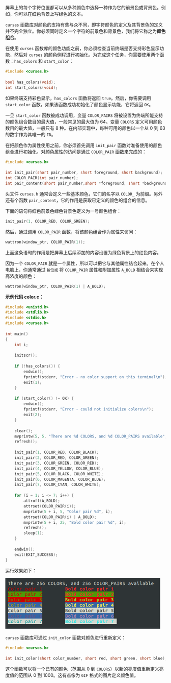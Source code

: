 屏幕上的每个字符位置都可以从多种颜色中选择一种作为它的前景色或背景色。例如，你可以在红色背景上写绿色的文本。

`curses` 函数库对颜色的支持有些与众不同，即字符颜色的定义及其背景色的定义并不完全独立。你必须同时定义一个字符的前景色和背景色，我们将它称之为**颜色组合**。

在使用 `curses` 函数库的颜色功能之前，你必须检查当前终端是否支持彩色显示功能，然后对 `curses` 的颜色例程进行初始化。为完成这个任务，你需要使用两个函数：`has_colors` 和 `start_color`：

```c
#include <curses.h>

bool has_colors(void);
int start_colors(void);
```

如果终端支持彩色显示，`has_colors` 函数将返回 `true`。然后，你需要调用 `start_color` 函数，如果该函数成功初始化了颜色显示功能，它将返回 `OK`。

一旦 `start_color` 函数被成功调用，变量 `COLOR_PAIRS` 将被设置为终端所能支持的颜色组合数目的最大值，一般常见的最大值为 64。变量 `COLORS` 定义可用颜色数目的最大值，一般只有 8 种。在内部实现中，每种可用的颜色以一个从 0 到 63 的数字作为其唯一的 `ID`。

在把颜色作为属性使用之前，你必须首先调用 `init_pair` 函数对准备使用的颜色组合进行初始化。对颜色属性的访问是通过 `COLOR_PAIR` 函数来完成的：

```c
#include <curses.h>

int init_pair(short pair_number, short foreground, short background);
int COLOR_PAIR(int pair_number);
int pair_content(short pair_number,short *foreground, short *background);
```

头文件 `curses.h` 通常会定义一些基本颜色，它们的名字以 `COLOR_` 为前缀。另外还有个函数 `pair_content`，它的作用是获取已定义的颜色的组合的信息。

下面的语句将红色前景色绿色背景色定义为一号颜色组合：

```c
init_pair(1, COLOR_RED, COLOR_GREEN);
```

然后，通过调用 `COLOR_PAIR` 函数，将该颜色组合作为属性来访问：

```c
wattron(window_ptr, COLOR_PAIR(1));
```

上面这条语句的作用是把屏幕上后续添加的内容设置为绿色背景上的红色内容。

因为一个 `COLOR_PAIR` 就是一个属性，所以可以把它与其他属性结合起来。在个人电脑上，你通常通过 `按位或` 将 `COLOR_PAIR` 属性和附加属性 `A_BOLD` 相结合来实现高浓度的颜色：

```c
wattron(window_ptr, COLOR_PAIR(1) | A_BOLD);
```

**示例代码 color.c：**

```c
#include <unistd.h>
#include <stdlib.h>
#include <stdio.h>
#include <curses.h>

int main()
{
	int i;
	
	initscr();
	
	if (!has_colors()) {
		endwin();
		fprintf(stderr, "Error - no color support on this terminal\n");
		exit(1);
	}
	
	if (start_color() != OK) {
		endwin();
		fprintf(stderr, "Error - could not initialize colors\n");
		exit(2);
	}
	
	clear();
	mvprintw(5, 5, "There are %d COLORS, and %d COLOR_PAIRS available", COLORS, COLOR_PAIRS);
	refresh();
	
	init_pair(1, COLOR_RED, COLOR_BLACK);
	init_pair(2, COLOR_RED, COLOR_GREEN);
	init_pair(3, COLOR_GREEN, COLOR_RED);
	init_pair(4, COLOR_YELLOW, COLOR_BLUE);
	init_pair(5, COLOR_BLACK, COLOR_WHITE);
	init_pair(6, COLOR_MAGENTA, COLOR_BLUE);
	init_pair(7, COLOR_CYAN, COLOR_WHITE);
	
	for (i = 1; i <= 7; i++) {
		attroff(A_BOLD);
		attrset(COLOR_PAIR(i));
		mvprintw(5 + i, 5, "Color pair %d", i);
		attrset(COLOR_PAIR(i) | A_BOLD);
		mvprintw(5 + i, 25, "Bold color pair %d", i);
		refresh();
		sleep(1);
	}
	
	endwin();
	exit(EXIT_SUCCESS);
}
```

运行效果如下：

![03](./images/03.png)

`curses` 函数库可通过 `init_color` 函数对颜色进行重新定义：

```c
#include <curses.h>

int init_color(short color_number, short red, short green, short blue);
```

这个函数可以将一个已有的颜色（范围从 0 到 `COLORS`）以新的亮度值重新定义亮度值的范围从 0 到 1000。这有点像为 `GIF` 格式的图片定义颜色值。
